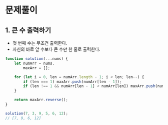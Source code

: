 # 문제풀이

## 1. 큰 수 출력하기

- 첫 번째 수는 무조건 출력한다.
- 자신의 바로 앞 수보다 큰 수만 한 줄로 출력한다.

```javascript
function solution(...nums) {
    let numArr = nums,
        maxArr = [];

    for (let i = 0, len = numArr.length - 1; i < len; len--) {
        if (len === 1) maxArr.push(numArr[len - 1]);
        if (len !== 1 && numArr[len - 1] < numArr[len]) maxArr.push(numArr[len]);
    }

    return maxArr.reverse();
}

solution(7, 3, 9, 5, 6, 12);
// [7, 9, 6, 12]
```
